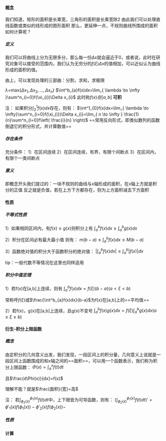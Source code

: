 #### 概念
我们知道，矩形的面积是长乘宽，三角形的面积是长乘宽除2
由此我们可以处理直线函数或类似的线形成的图形面积
那么，更延伸一点，不规则曲线所围成的面积如何计算呢？
##### 定义
我们可以将曲线上分为无限多分，那么每一份$\Delta x$就会逼近于0，或者说，此时在研究对象可以接受的范围内，我们认为无穷分的$f(\xi)\Delta x$的值相加，可以近似认为曲线形成的面积的值。

由上，可以发现处理的三部曲：分割，求和，求极限


$\lambda$=max{$\Delta x_{1},\Delta x_{2},\dots,\Delta x_{n}$}
$\int^b_{a}f(x)dx=\lim_{ \lambda \to \infty }\sum^n_{i=0}f(\xi_{i})\Delta x_{i}$
此时称$f(x)在[a,b]$ **可积**

注：
如果积分$\int^1_{2}f(x)dx$存在，则有：
$\int^1_{0}f(x)dx=\lim_{ \lambda \to \infty}\sum^n_{i=0}f(\xi_{i})\Delta x_{i}=\lim_{ n \to \infty } \frac{1}{n}\sum^n_{i=0}f\left(  \frac{i}{n} \right)$
==常用反向形式，即类似数列的函数倒退它的积分形式，并计算数值==
##### 存在条件
充分条件：
1）在区间连续
2）在区间连续，有界，有限个间断点
3）在区间内，有限个一类间断点
##### 意义
即概念开头我们提过的：一块不规则的曲线与x轴形成的面积，在x轴上方就是积分的正值
反之就是负值，若在上方下方都存在，则为上方面积减去下方面积
#### 性质
##### 不等式性质
1）如果相同区间内，有$f(x)\geq g(x)$则积分上有
$\int^b_{a}f(x)dx\geq \int^b_{a}g(x)dx$

2）积分在区间必有最大最小值
则有：
$m(b-a)\leq \int^b_{a}f(x)dx\leq M(b-a)$

3）函数绝对值的积分大于函数积分的绝对值：
$\vert \int^b_{a}f(x)dx \vert\leq \int^b_{a}\vert f(x)\vert dx$

tip：一般代数不等情况在这里也同样适用
##### 积分中值定理
1）若f(x)在[a,b]上连续，则有
$\int^b_{a}f(x)dx=f(\xi)(b-a)(a<\xi<b)$

常称呼$f(\xi)$或$\frac{\int^b_{a}f(x)dx}{b-a}$为f(x)在[a,b]上的==平均值==

2）若f(x)，g(x)在[a,b]上连续，且g(x)不变号
$\int^b_{a}f(x)g(x)dx=f(\xi)\int^b_{a}g(x)dx(a\leq \xi\leq b)$

#### 衍生-积分上限函数
##### 概念
由定积分的几何意义出发，我们发现，一段区间上的积分量，几何意义上说就是一段区间上函数围成的和x轴之间的==面积==，可以用一个函数表示，我们称为积分上限函数：
$\Phi(x)=\int^x_{a}f(t)dt$

且$\frac{d\Phi(x)}{dx}=f(x)$

理解不能？就是$\frac{面积}{宽}=高$

注：
若$\int^{\phi_{1}(x)}_{\phi_{2}(x)}f(t)dt$中，上下限皆为可导函数，则有：
$(\int^{\phi_{1}(x)}_{\phi_{2}(x)}f(t)dt)'=\phi'_{1}(x)f(\phi_{1}(x))-\phi'_{2}(x)f(\phi_{2}(x))-$

##### 性质

#### 计算